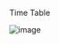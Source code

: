 Time Table 

![image](https://github.com/user-attachments/assets/47e8cc6e-e9c3-4c4d-9078-2d5bc7df0333)


